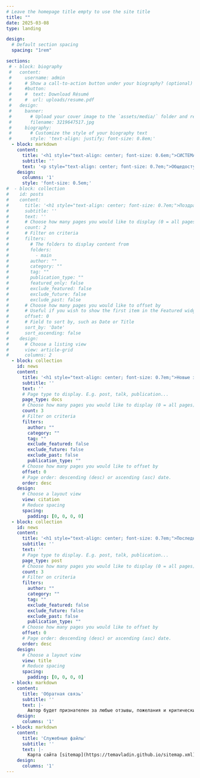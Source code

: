```yaml
---
# Leave the homepage title empty to use the site title
title: ""
date: 2025-03-08
type: landing

design:
  # Default section spacing
  spacing: "1rem"

sections:
 # - block: biography
 #   content:
 #     username: admin
 #     # Show a call-to-action button under your biography? (optional)
 #     #button:
 #     #  text: Download Résumé
 #     #  url: uploads/resume.pdf
 #   design:
 #     banner:
 #       # Upload your cover image to the `assets/media/` folder and reference it here
 #       filename: 3219647517.jpg
 #     biography:
 #       # Customize the style of your biography text
 #       style: 'text-align: justify; font-size: 0.8em;'
  - block: markdown
    content:
      title: '<h1 style="text-align: center; font-size: 0.6em;">СИСТЕМА ЭЛЕКТРОДОКУМЕНТОВ ВЛАДИНА</h1>'
      subtitle: ''
      text: '<p style="text-align: center; font-size: 0.7em;">Общедоступный узел информационно-телекоммуникационной сети.</p> <p style="text-align: center; font-size: 0.7em;">Санкт-Петербург 2025</p> {{% callout warning %}} <p style="text-align: left; font-size: 0.7em;">Если сервер возвращает ошибку, то используйте архивную версию системы.</p> {{% /callout %}} {{< cards >}} {{< card url="/docs" title="<p style="font-size: 0.7em;">Рабочие тетради</p> " subtitle="<p style="font-size: 0.7em;">Основные многостраничные публикации.</p>" >}} {{< /cards >}}'
    design:
      columns: '1'
      style: 'font-size: 0.5em;'
#  - block: collection
#    id: posts
#    content:
#      title: '<h1 style="text-align: center; font-size: 0.7em;">Поздравления</h1>'
#      subtitle: ''
#      text: ''
#      # Choose how many pages you would like to display (0 = all pages)
#      count: 2
#      # Filter on criteria
#      filters:
#        # The folders to display content from
#        folders:
#          - main
#        author: ""
#        category: ""
#        tag: ""
#        publication_type: ""
#        featured_only: false
#        exclude_featured: false
#        exclude_future: false
#        exclude_past: false
#      # Choose how many pages you would like to offset by
#      # Useful if you wish to show the first item in the Featured widget
#      offset: 0
#      # Field to sort by, such as Date or Title
#      sort_by: 'Date'
#      sort_ascending: false
#    design:
#      # Choose a listing view
#      view: article-grid
#      columns: 2
  - block: collection
    id: news
    content:
      title: '<h1 style="text-align: center; font-size: 0.7em;">Новые записи в тетрадях</h1>'
      subtitle: ''
      text: ''
      # Page type to display. E.g. post, talk, publication...
      page_type: docs
      # Choose how many pages you would like to display (0 = all pages)
      count: 3
      # Filter on criteria
      filters:
        author: ""
        category: ""
        tag: ""
        exclude_featured: false
        exclude_future: false
        exclude_past: false
        publication_type: ""
      # Choose how many pages you would like to offset by
      offset: 0
      # Page order: descending (desc) or ascending (asc) date.
      order: desc
    design:
      # Choose a layout view
      view: citation
      # Reduce spacing
      spacing:
        padding: [0, 0, 0, 0]
  - block: collection
    id: news
    content:
      title: '<h1 style="text-align: center; font-size: 0.7em;">Последние заметки</h1>'
      subtitle: ''
      text: ''
      # Page type to display. E.g. post, talk, publication...
      page_type: post
      # Choose how many pages you would like to display (0 = all pages)
      count: 3
      # Filter on criteria
      filters:
        author: ""
        category: ""
        tag: ""
        exclude_featured: false
        exclude_future: false
        exclude_past: false
        publication_type: ""
      # Choose how many pages you would like to offset by
      offset: 0
      # Page order: descending (desc) or ascending (asc) date.
      order: desc
    design:
      # Choose a layout view
      view: title
      # Reduce spacing
      spacing:
        padding: [0, 0, 0, 0]
  - block: markdown
    content:
      title: 'Обратная связь'
      subtitle: ''
      text: |-
        Автор будет признателен за любые отзывы, пожелания и критические замечания, которые можно присылать в сообщения [Вконтакте](https://vk.com/temavladin) .
    design:
      columns: '1'
  - block: markdown
    content:
      title: 'Служебные файлы'
      subtitle: ''
      text: |-
        Карта сайта [sitemap](https://temavladin.github.io/sitemap.xml)
    design:
      columns: '1'
---
```

